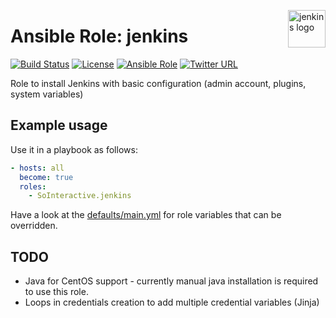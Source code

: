<p><img src="https://wiki.jenkins-ci.org/download/attachments/2916393/logo-title.png?version=1&modificationDate=1302753947000&api=v2" alt="jenkins logo" title="jenkins" align="right" height="60" /></p>

Ansible Role: jenkins
===================

[![Build Status](https://ci.devops.sosoftware.pl/buildStatus/icon?job=SoInteractive/jenkins/master)](https://ci.devops.sosoftware.pl/blue/organizations/jenkins/SoInteractive%2Fjenkins/activity) [![License](https://img.shields.io/badge/license-MIT%20License-brightgreen.svg)](https://opensource.org/licenses/MIT) [![Ansible Role](https://img.shields.io/ansible/role/18278.svg)](https://galaxy.ansible.com/SoInteractive/jenkins/) [![Twitter URL](https://img.shields.io/twitter/follow/sointeractive.svg?style=social&label=Follow%20%40SoInteractive)](https://twitter.com/sointeractive)

Role to install Jenkins with basic configuration (admin account, plugins, system variables)

Example usage
-------------

Use it in a playbook as follows:
```yaml
- hosts: all
  become: true
  roles:
    - SoInteractive.jenkins
```

Have a look at the [defaults/main.yml](defaults/main.yml) for role variables
that can be overridden.

TODO
----

- Java for CentOS support - currently manual java installation is required to use this role.
- Loops in credentials creation to add multiple credential variables (Jinja)
